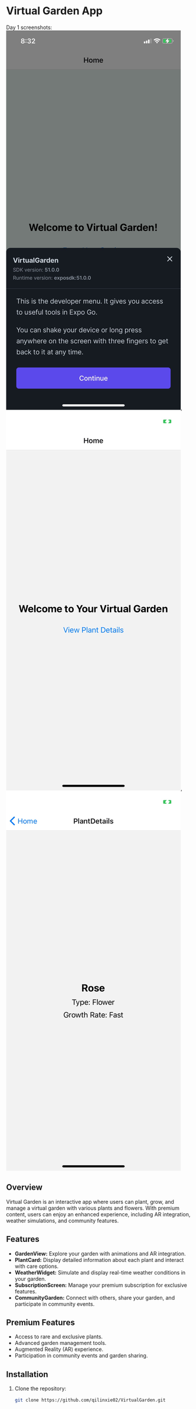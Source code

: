 # Virtual Garden App

Day 1 screenshots: ![alt text](img/expo.png), ![alt text](img/home-1.png), ![alt text](img/planetdetails-1.png)

## Overview

Virtual Garden is an interactive app where users can plant, grow, and manage a virtual garden with various plants and flowers. With premium content, users can enjoy an enhanced experience, including AR integration, weather simulations, and community features.

## Features

- **GardenView:** Explore your garden with animations and AR integration.
- **PlantCard:** Display detailed information about each plant and interact with care options.
- **WeatherWidget:** Simulate and display real-time weather conditions in your garden.
- **SubscriptionScreen:** Manage your premium subscription for exclusive features.
- **CommunityGarden:** Connect with others, share your garden, and participate in community events.

## Premium Features

- Access to rare and exclusive plants.
- Advanced garden management tools.
- Augmented Reality (AR) experience.
- Participation in community events and garden sharing.

## Installation

1. Clone the repository:
   ```bash
   git clone https://github.com/qilinxie02/VirtualGarden.git
